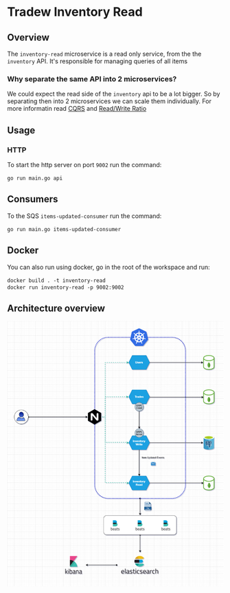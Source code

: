 # Tradew Inventory Read

## Overview
The `inventory-read` microservice is a read only service, from the the `inventory` API. It's responsible for managing queries of all items

### Why separate the same API into 2 microservices?
We could expect the read side of the `inventory` api to be a lot bigger. So by separating then into 2 microservices we can scale them individually. For more informatin read [CQRS](https://en.wikipedia.org/wiki/Command%E2%80%93query_separation) and [Read/Write Ratio](https://support.liveoptics.com/hc/en-us/articles/229590547-Live-Optics-Basics-Read-Write-Ratio)

## Usage

### HTTP
To start the http server on port `9002` run the command:
```
go run main.go api
```

## Consumers
To the SQS `items-updated-consumer` run the command:
```
go run main.go items-updated-consumer
```

## Docker

You can also run using docker, go in the root of the workspace and run:
```
docker build . -t inventory-read
docker run inventory-read -p 9002:9002
```


## Architecture overview

![image of the architecture](./docs/architecture.png)